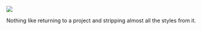 ![](https://db-feed.s3.amazonaws.com/legacy/Screen_Shot_2018_11_06_at_3_00_42_PM-1541534528164.png)

Nothing like returning to a project and stripping almost all the styles from it.
